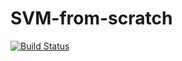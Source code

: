 # SVM-from-scratch

[![Build Status](https://github.com/machkouroke/SVM-from-scratch.jl/actions/workflows/CI.yml/badge.svg?branch=master)](https://github.com/machkouroke/SVM-from-scratch.jl/actions/workflows/CI.yml?query=branch%3Amaster)
